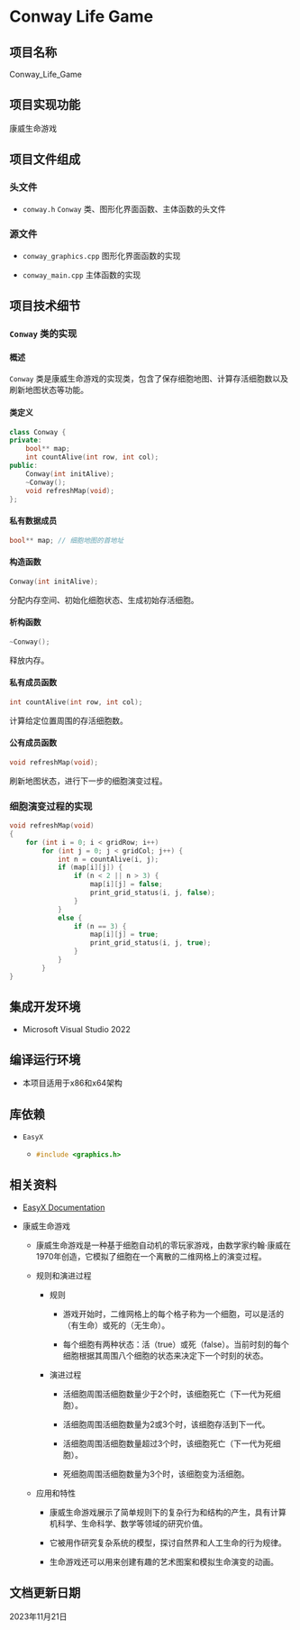 # Conway Life Game

## 项目名称

Conway_Life_Game

## 项目实现功能

康威生命游戏

## 项目文件组成

### 头文件

* `conway.h`
`Conway` 类、图形化界面函数、主体函数的头文件

### 源文件

* `conway_graphics.cpp`
图形化界面函数的实现

* `conway_main.cpp`
主体函数的实现

## 项目技术细节

### `Conway` 类的实现

#### 概述

`Conway` 类是康威生命游戏的实现类，包含了保存细胞地图、计算存活细胞数以及刷新地图状态等功能。

#### 类定义

```cpp
class Conway {
private:
    bool** map;
    int countAlive(int row, int col);
public:
    Conway(int initAlive);
    ~Conway();
    void refreshMap(void);
};
```

#### 私有数据成员

```cpp
bool** map; // 细胞地图的首地址
```

#### 构造函数

```cpp
Conway(int initAlive);
```
分配内存空间、初始化细胞状态、生成初始存活细胞。

#### 析构函数

```cpp
~Conway();
```
释放内存。

#### 私有成员函数

```cpp
int countAlive(int row, int col);
```
计算给定位置周围的存活细胞数。

#### 公有成员函数

```cpp
void refreshMap(void);
```
刷新地图状态，进行下一步的细胞演变过程。

### 细胞演变过程的实现

```cpp
void refreshMap(void)
{
    for (int i = 0; i < gridRow; i++)
        for (int j = 0; j < gridCol; j++) {
            int n = countAlive(i, j);
            if (map[i][j]) {
                if (n < 2 || n > 3) {
                    map[i][j] = false;
                    print_grid_status(i, j, false);
                }
            }
            else {
                if (n == 3) {
                    map[i][j] = true;
                    print_grid_status(i, j, true);
                }
            }
        }
}
```

## 集成开发环境

* Microsoft Visual Studio 2022

## 编译运行环境

* 本项目适用于x86和x64架构

## 库依赖

* `EasyX`

  * ```cpp
    #include <graphics.h>
    ```

## 相关资料

* [EasyX Documentation](https://docs.easyx.cn)

* 康威生命游戏

  * 康威生命游戏是一种基于细胞自动机的零玩家游戏，由数学家约翰·康威在1970年创造，它模拟了细胞在一个离散的二维网格上的演变过程。

  * 规则和演进过程

    * 规则
    
      * 游戏开始时，二维网格上的每个格子称为一个细胞，可以是活的（有生命）或死的（无生命）。
      
      * 每个细胞有两种状态：活（true）或死（false）。当前时刻的每个细胞根据其周围八个细胞的状态来决定下一个时刻的状态。

    * 演进过程

      * 活细胞周围活细胞数量少于2个时，该细胞死亡（下一代为死细胞）。

      * 活细胞周围活细胞数量为2或3个时，该细胞存活到下一代。

      * 活细胞周围活细胞数量超过3个时，该细胞死亡（下一代为死细胞）。

      * 死细胞周围活细胞数量为3个时，该细胞变为活细胞。

  * 应用和特性

    * 康威生命游戏展示了简单规则下的复杂行为和结构的产生，具有计算机科学、生命科学、数学等领域的研究价值。

    * 它被用作研究复杂系统的模型，探讨自然界和人工生命的行为规律。

    * 生命游戏还可以用来创建有趣的艺术图案和模拟生命演变的动画。

## 文档更新日期

2023年11月21日